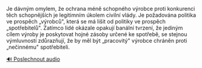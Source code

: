 
Je dávným omylem, že ochrana méně schopného výrobce proti konkurenci těch schopnějších je legitimním úkolem civilní vlády. Je požadována politika ve prospěch „výrobců", která se má lišit od politiky ve prospěch „spotřebitelů". Zatímco lidé okázale opakují banální tvrzení, že jediným cílem výroby je poskytovat hojné zásoby určené ke spotřebě, se stejnou výmluvností zdůrazňují, že by měl být „pracovitý" výrobce chráněn proti „nečinnému" spotřebiteli.

[🔊 Poslechnout audio](/data/7-paragraphs/audio/chapter_62/para_006-Je-dvnm-omylem-e-ochrana-mn-schopnho-vrobc.mp3)
